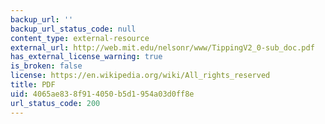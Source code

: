 ```yaml
---
backup_url: ''
backup_url_status_code: null
content_type: external-resource
external_url: http://web.mit.edu/nelsonr/www/TippingV2_0-sub_doc.pdf
has_external_license_warning: true
is_broken: false
license: https://en.wikipedia.org/wiki/All_rights_reserved
title: PDF
uid: 4065ae83-8f91-4050-b5d1-954a03d0ff8e
url_status_code: 200
---
```

